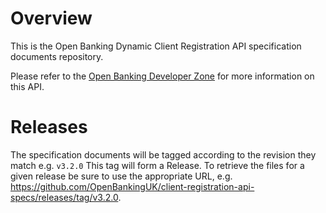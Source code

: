 # Overview

This is the Open Banking Dynamic Client Registration API specification documents repository.

Please refer to the [Open Banking Developer Zone](https://openbanking.atlassian.net/wiki/spaces/DZ/overview) for more information on this API.

# Releases

The specification documents will be tagged according to the revision they match e.g. `v3.2.0` This tag will form a Release. To retrieve the files for a given release be sure to use the appropriate URL, e.g. https://github.com/OpenBankingUK/client-registration-api-specs/releases/tag/v3.2.0.
